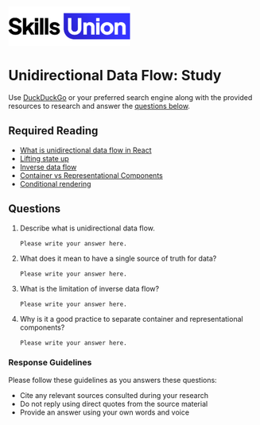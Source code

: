 [<img src="assets/images/su-logo.png" alt="Skills Union Logo" height="80px" />](https://www.skillsunion.com/)

# Unidirectional Data Flow: Study

Use [DuckDuckGo](https://duckduckgo.com/) or your preferred search engine along with the provided resources to research and answer the [questions below](#questions).

## Required Reading

- [What is unidirectional data flow in React](https://flaviocopes.com/react-unidirectional-data-flow/)
- [Lifting state up](https://reactjs.org/docs/lifting-state-up.html)
- [Inverse data flow](https://dev.to/isabelxklee/understanding-inverse-data-flow-in-react-3cg7)
- [Container vs Representational Components](https://medium.com/@dan_abramov/smart-and-dumb-components-7ca2f9a7c7d0)
- [Conditional rendering](https://reactjs.org/docs/conditional-rendering.html)

## Questions

1. Describe what is unidirectional data flow.

   ```
   Please write your answer here.
   ```

2. What does it mean to have a single source of truth for data?

   ```
   Please write your answer here.
   ```

3. What is the limitation of inverse data flow?

   ```
   Please write your answer here.
   ```

4. Why is it a good practice to separate container and representational components?
   ```
   Please write your answer here.
   ```

### Response Guidelines

Please follow these guidelines as you answers these questions:

- Cite any relevant sources consulted during your research
- Do not reply using direct quotes from the source material
- Provide an answer using your own words and voice
